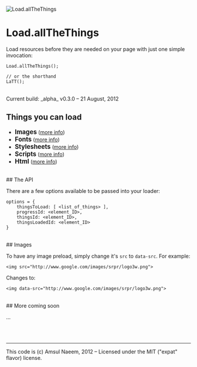 ![Load.allTheThings](http://i.imgur.com/PdbF7.png)

Load.allTheThings
=================

Load resources before they are needed on your page with just one simple invocation:

```
Load.allTheThings();

// or the shorthand
LaTT();
```
<br>
Current build: _alpha_ v0.3.0 – 21 August, 2012

<br>

## Things you can load

- <big>**Images**</big> ([more info](#Images))
- <big>**Fonts**</big> ([more info](#Fonts))
- <big>**Stylesheets**</big> ([more info](#Stylesheets))
- <big>**Scripts**</big> ([more info](#Scripts))
- <big>**Html**</big> ([more info](#Html))


<br>
<div id="API"></div>
## The API

There are a few options available to be passed into your loader:

```
options = {
	thingsToLoad: [ <list_of_things> ],
	progressId: <element_ID>,
	thingsId: <element_ID>,
	thingsLoadedId: <element_ID>
}
```



<br>
<div id="Images"></div>
## Images


To have any image preload, simply change it's `src` to `data-src`. For example:

```
<img src="http://www.google.com/images/srpr/logo3w.png">
```

Changes to:

```
<img data-src="http://www.google.com/images/srpr/logo3w.png">
```



<br>
<div id="Images"></div>
## More coming soon

...


<br><br>

---
This code is (c) Amsul Naeem, 2012 – Licensed under the MIT ("expat" flavor) license.





